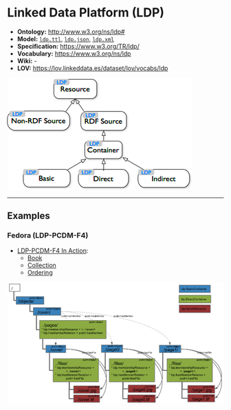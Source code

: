# Linked Data Platform (LDP)

- **Ontology:** http://www.w3.org/ns/ldp#
- **Model:** [`ldp.ttl`](ldp.ttl), [`ldp.json`](ldp.json), [`ldp.xml`](ldp.xml)
- **Specification:** https://www.w3.org/TR/ldp/
- **Vocabulary:** https://www.w3.org/ns/ldp
- **Wiki:** -
- **LOV:** https://lov.linkeddata.es/dataset/lov/vocabs/ldp

![](images/ldpc-hierarchy.edited.png)

---

## Examples

### Fedora (LDP-PCDM-F4)

- [LDP-PCDM-F4 In Action](https://wiki.lyrasis.org/display/FEDORA471/LDP-PCDM-F4+In+Action):
    - [Book](https://wiki.lyrasis.org/display/FEDORA471/LDP-PCDM-F4+In+Action+-+Book)
    - [Collection](https://wiki.lyrasis.org/display/FEDORA471/LDP-PCDM-F4+In+Action+-+Collection)
    - [Ordering](https://wiki.lyrasis.org/display/FEDORA471/LDP-PCDM-F4+In+Action+-+Ordering)

![](images/ldp-pcdm-f4-book-9.original.png)
